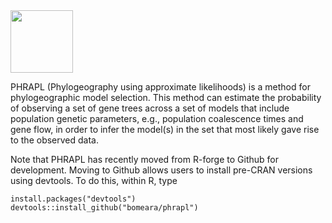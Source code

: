 <img src="https://cloud.githubusercontent.com/assets/7992349/15196013/661bb536-1798-11e6-964f-100ae6aa1b7a.jpg" style="width: 100px;"/>

PHRAPL (Phylogeography using approximate likelihoods) is a method for phylogeographic model selection. This method can estimate the probability of observing a set of gene trees across a set of models that include population genetic parameters, e.g., population coalescence times and gene flow, in order to infer the model(s) in the set that most likely gave rise to the observed data.

Note that PHRAPL has recently moved from R-forge to Github for development. Moving to Github allows users to install pre-CRAN versions using devtools. To do this, within R, type

````
install.packages("devtools")
devtools::install_github("bomeara/phrapl")
````

